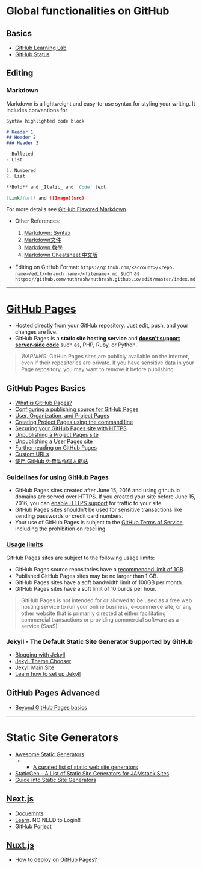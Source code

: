 # Global functionalities on GitHub
## Basics
- [GitHub Learning Lab](https://lab.github.com/)
- [GitHub Status](https://www.githubstatus.com/)

## Editing
### Markdown
Markdown is a lightweight and easy-to-use syntax for styling your writing. It includes conventions for

```markdown
Syntax highlighted code block

# Header 1
## Header 2
### Header 3

- Bulleted
- List

1. Numbered
2. List

**Bold** and _Italic_ and `Code` text

[Link](url) and ![Image](src)
```

For more details see [GitHub Flavored Markdown](https://guides.github.com/features/mastering-markdown/).

* Other References:
  1. [Markdown: Syntax](https://daringfireball.net/projects/markdown/syntax)
  2. [Markdown文件](https://markdown.tw/)
  3. [Markdown 教學](https://gist.github.com/christech1117/6dc5221c177104990767d6490ad8c7ba)
  4. [Markdown Cheatsheet 中文版](https://gist.github.com/billy3321/1001749662c370887c63bb30f26c9e6e)

* Editing on GitHub Format: `https://github.com/<account>/<repo. name>/edit/<branch name>/<filename>.md`, such as `https://github.com/nuthrash/nuthrash.github.io/edit/master/index.md`

---------------------------------------

# [GitHub Pages](https://pages.github.com/)
- Hosted directly from your GitHub repository. Just edit, push, and your changes are live.
- GitHub Pages is a <span style="border-bottom:2px dashed yellow;"><b>static site hosting service</b></span> and <u><b>doesn't support server-side code</b></u> such as, PHP, Ruby, or Python.

> *WARNING:* GitHub Pages sites are publicly available on the internet, even if their repositories are private. If you have sensitive data in your Page repository, you may want to remove it before publishing.

## GitHub Pages Basics
- [What is GitHub Pages?](https://help.github.com/en/articles/what-is-github-pages)
- [Configuring a publishing source for GitHub Pages](https://help.github.com/en/articles/configuring-a-publishing-source-for-github-pages)
- [User, Organization, and Project Pages](https://help.github.com/en/articles/user-organization-and-project-pages)
- [Creating Project Pages using the command line](https://help.github.com/en/articles/creating-project-pages-using-the-command-line)
- [Securing your GitHub Pages site with HTTPS](https://help.github.com/en/articles/securing-your-github-pages-site-with-https)
- [Unpublishing a Project Pages site](https://help.github.com/en/articles/unpublishing-a-project-pages-site)
- [Unpublishing a User Pages site](https://help.github.com/en/articles/unpublishing-a-user-pages-site)
- [Further reading on GitHub Pages](https://help.github.com/en/articles/further-reading-on-github-pages)
- [Custom URLs](https://help.github.com/articles/setting-up-a-custom-domain-with-pages)
- [使用 GitHub 免費製作個人網站](https://gitbook.tw/chapters/github/using-github-pages.html)

### [Guidelines for using GitHub Pages](https://help.github.com/en/articles/what-is-github-pages#guidelines-for-using-github-pages)
- GitHub Pages sites created after June 15, 2016 and using github.io domains are served over HTTPS. If you created your site before June 15, 2016, you can [enable HTTPS support](https://help.github.com/en/articles/securing-your-github-pages-site-with-https) for traffic to your site.
- GitHub Pages sites shouldn't be used for sensitive transactions like sending passwords or credit card numbers.
- Your use of GitHub Pages is subject to the [GitHub Terms of Service](https://help.github.com/en/articles/github-terms-of-service/), including the prohibition on reselling.

### [Usage limits](https://help.github.com/en/articles/what-is-github-pages#usage-limits)
GitHub Pages sites are subject to the following usage limits:
- GitHub Pages source repositories have a [recommended limit of 1GB](https://help.github.com/en/articles/what-is-my-disk-quota/#file-and-repository-size-limitations).
- Published GitHub Pages sites may be no larger than 1 GB.
- GitHub Pages sites have a soft bandwidth limit of 100GB per month.
- GitHub Pages sites have a soft limit of 10 builds per hour.

> GitHub Pages is not intended for or allowed to be used as a free web hosting service to run your online business, e-commerce site, or any other website that is primarily directed at either facilitating commercial transactions or providing commercial software as a service (SaaS).


### Jekyll - The Default Static Site Generator Supported by GitHub
- [Blogging with Jekyll](https://help.github.com/articles/using-jekyll-with-pages)
- [Jekyll Theme Chooser](https://help.github.com/en/articles/adding-a-jekyll-theme-to-your-github-pages-site-with-the-jekyll-theme-chooser)
- [Jekyll Main Site](https://jekyllrb.com/)
- [Learn how to set up Jekyll](https://jekyllrb.com/docs/)

## GitHub Pages Advanced
- [Beyond GitHub Pages basics](https://help.github.com/en/articles/further-reading-on-github-pages)

---------------------------------------

# Static Site Generators

- [Awesome Static Generators](https://myles.github.io/awesome-static-generators/)
  - - [A curated list of static web site generators](https://github.com/myles/awesome-static-generators)
- [StaticGen - A List of Static Site Generators for JAMstack Sites](https://www.staticgen.com/)
- [Guide into Static Site Generators](https://hackernoon.com/guide-into-static-site-generators-120514a22e25)

## [Next.js](https://nextjs.org/)
- [Docuemnts](https://nextjs.org/docs)
- [Learn](https://nextjs.org/learn/basics/getting-started). NO NEED to Login!!
- [GitHub Porject](https://github.com/zeit/next.js)

## [Nuxt.js](https://nuxtjs.org)
- [How to deploy on GitHub Pages?](https://nuxtjs.org/faq/github-pages/)

